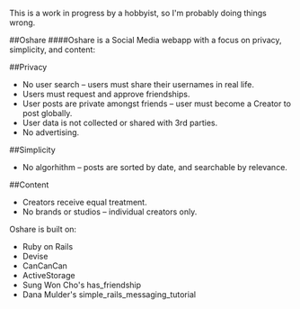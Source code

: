 This is a work in progress by a hobbyist, so I'm probably doing things wrong.


##Oshare
####Oshare is a Social Media webapp with a focus on privacy, simplicity, and content:

##Privacy 
* No user search – users must share their usernames in real life.
* Users must request and approve friendships.
* User posts are private amongst friends – user must become a Creator to post globally.
* User data is not collected or shared with 3rd parties.
* No advertising.

##Simplicity
* No algorhithm – posts are sorted by date, and searchable by relevance.

##Content
* Creators receive equal treatment.
* No brands or studios – individual creators only.


Oshare is built on:
* Ruby on Rails
* Devise
* CanCanCan
* ActiveStorage
* Sung Won Cho's has_friendship
* Dana Mulder's simple_rails_messaging_tutorial